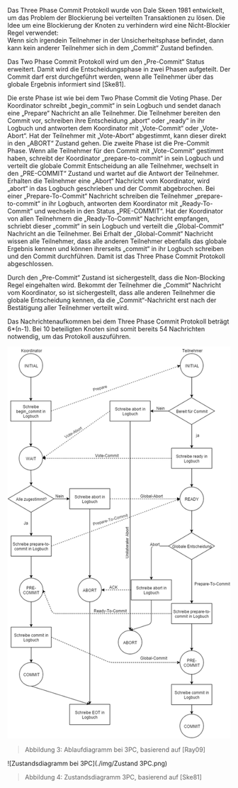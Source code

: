 Das Three Phase Commit Protokoll wurde von Dale Skeen 1981 entwickelt, um das Problem der Blockierung bei verteilten Transaktionen zu lösen. Die Idee um eine Blockierung der Knoten zu verhindern wird eine Nicht-Blockier Regel verwendet:  
Wenn sich irgendein Teilnehmer in der Unsicherheitsphase befindet, dann kann kein anderer Teilnehmer sich in dem „Commit“ Zustand befinden.  
  
Das Two Phase Commit Protokoll wird um den „Pre-Commit“ Status erweitert. Damit wird die Entscheidungsphase in zwei Phasen aufgeteilt. Der Commit darf erst durchgeführt werden, wenn alle Teilnehmer über das globale Ergebnis informiert sind [Ske81].  
  
Die erste Phase ist wie bei dem Two Phase Commit die Voting Phase. Der Koordinator schreibt „begin_commit“ in sein Logbuch und sendet danach eine „Prepare“ Nachricht an alle Teilnehmer. Die Teilnehmer bereiten den Commit vor, schreiben ihre Entscheidung „abort“ oder „ready“ in ihr Logbuch und antworten dem Koordinator mit „Vote-Commit“ oder „Vote-Abort“. Hat der Teilnehmer mit „Vote-Abort“ abgestimmt, kann dieser direkt in den „ABORT“ Zustand gehen. Die zweite Phase ist die Pre-Commit Phase. Wenn alle Teilnehmer für den Commit mit „Vote-Commit“ gestimmt haben, schreibt der Koordinator „prepare-to-commit“ in sein Logbuch und verteilt die globale Commit Entscheidung an alle Teilnehmer, wechselt in den „PRE-COMMIT“ Zustand und wartet auf die Antwort der Teilnehmer. Erhalten die Teilnehmer eine „Abort“ Nachricht vom Koordinator, wird „abort“ in das Logbuch geschrieben und der Commit abgebrochen. Bei einer „Prepare-To-Commit“ Nachricht schreiben die Teilnehmer „prepare-to-commit“ in ihr Logbuch, antworten dem Koordinator mit „Ready-To-Commit“ und wechseln in den Status „PRE-COMMIT“. Hat der Koordinator von allen Teilnehmern die „Ready-To-Commit“ Nachricht empfangen, schriebt dieser „commit“ in sein Logbuch und verteilt die „Global-Commit“ Nachricht an die Teilnehmer. Bei Erhalt der „Global-Commit“ Nachricht wissen alle Teilnehmer, dass alle anderen Teilnehmer ebenfalls das globale Ergebnis kennen und können ihrerseits „commit“ in ihr Logbuch schreiben und den Commit durchführen. Damit ist das Three Phase Commit Protokoll abgeschlossen.  
  
Durch den „Pre-Commit“ Zustand ist sichergestellt, dass die Non-Blocking Regel eingehalten wird. Bekommt der Teilnehmer die „Commit“ Nachricht vom Koordinator, so ist sichergestellt, dass alle anderen Teilnehmer die globale Entscheidung kennen, da die „Commit“-Nachricht erst nach der Bestätigung aller Teilnehmer verteilt wird.  
  
Das Nachrichtenaufkommen bei dem Three Phase Commit Protokoll beträgt 6*(n-1). Bei 10 beteiligten Knoten sind somit bereits 54 Nachrichten notwendig, um das Protokoll auszuführen.  

 
![Ablaufdiagramm bei 3PC](./img/Ablaufdiagramm3PC.png)
> Abbildung 3: Ablaufdiagramm bei 3PC, basierend auf [Ray09] 
  
![Zustandsdiagramm bei 3PC](./img/Zustand 3PC.png)
> Abbildung 4: Zustandsdiagramm 3PC, basierend auf [Ske81]

